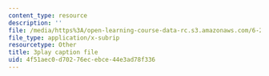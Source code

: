 ```yaml
---
content_type: resource
description: ''
file: /media/https%3A/open-learning-course-data-rc.s3.amazonaws.com/6-262-discrete-stochastic-processes-spring-2011/4f51aec0d70276ecebce44e3ad78f336_goT94BheP3E.srt
file_type: application/x-subrip
resourcetype: Other
title: 3play caption file
uid: 4f51aec0-d702-76ec-ebce-44e3ad78f336
---
```

